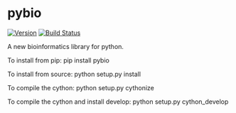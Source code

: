 # pybio

[![Version](https://img.shields.io/pypi/v/pybio.svg)](https://pypi.python.org/pypi/pybio)
[![Build Status](https://travis-ci.org/jrellis/pybio.svg?branch=master)](https://travis-ci.org/jrellis/pybio)

A new bioinformatics library for python.

To install from pip:
pip install pybio

To install from source:
python setup.py install

To compile the cython:
python setup.py cythonize

To compile the cython and install develop:
python setup.py cython_develop
